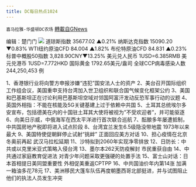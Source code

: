 ```yaml
---
title: DC每日热点1024
---
```

`喜马拉雅-华盛顿DC农场` [轉載自GNews](https://gnews.org/zh-hans/1615190/)

编辑：楚门门
![](https://assets.gnews.org/wp-content/uploads/2021/10/0468AB0D-E679-4EBB-A500-DC4C0D28646A-scaled.jpeg)
道琼斯指数 35677.02 ▲0.21%
纳斯达克指数 15090.20 ▼0.83%
WTI纽约原油CFD 84.004 ▲1.82%
布伦特原油CFD 84.831 ▲0.23%
标普中概股50指数 3,828.90CNY▼13.25%
美元兑人民币 1USD=6.385RMB
美元兑港币 1USD=7.772HKD
国际黄金 1792.65美元/盎司
全球CCP病毒感染人数 244,250,453 例

1、香港银行业将向警方申报涉嫌“违犯”国安法人士的资产
2、美台召开国际组织工作组会议，美国重申支持台湾加入世卫组织和联合国气候变化框架公约
3、美国和巴基斯坦正在讨论利用巴基斯坦空域对邻国阿富汗发动反恐军事行动的议题
4、英国外相指：不能在核能及5G关键基建上过于依赖中共国
5、土耳其总统埃尔多安宣布，包括德美在内的十国驻土耳其大使将被视为”不受欢迎者”，并可能驱逐
6、向美日示威，中俄海军在西太平洋进行首次联合巡航
7、酝酿多年屡遭抵制，中共国房地产税即将进入试点阶段
8、台湾宜兰发生6.5级隐没带地震 1973年以来最大
9、美国特使促朝鲜停止试射“挑衅” 正面回应美方对话
10、担心疫情在北京冬奥前再起 武汉马拉松延期
11、沙特拟到2060年实现净零排放
12、日防长：中共或以克里米亚式策略入侵台湾
13、墨尔本262天防疫解封 市民重获自由
14、中共通过家庭教育促进法 对青少年问题采取更强硬的处置手法
15、富士山对话：日本首相提日美同盟重要性 外相促美重返CPTPP
16、中共国油价年内第14涨 加满一箱油多花78元
17、美洲移民大篷车队伍再度朝墨西哥北部挺进，并与试图阻止他们的执法人员发生冲突
